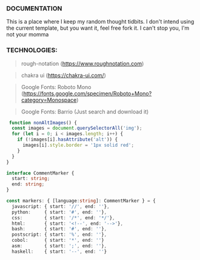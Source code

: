 ### DOCUMENTATION

This is a place where I keep my random thought tidbits.
I don't intend using the current template, but you want it, feel free fork it. I can't stop you, I'm not your momma 

### TECHNOLOGIES:
> rough-notation (https://www.roughnotation.com)

> chakra ui (https://chakra-ui.com/)

> Google Fonts: Roboto Mono (https://fonts.google.com/specimen/Roboto+Mono?category=Monospace)

> Google Fonts: Barrio (Just search and download it)

```ts
 function nonAltImages() {
  const images = document.querySelectorAll('img');
  for (let i = 0; i < images.length; i++) {
    if (!images[i].hasAttribute('alt')) {
      images[i].style.border = '1px solid red';
    }
  }
}
```

```ts
interface CommentMarker {
  start: string;
  end: string;
}

const markers: { [language:string]: CommentMarker } = {
  javascript: { start: '//', end: ''},
  python:     { start: '#', end: ''},
  css:        { start: '/*', end: '*/'},
  html:       { start: '<!--', end: '-->'},
  bash:       { start: '#', end: ''},
  postscript: { start: '%', end: ''},
  cobol:      { start: '*', end: ''}
  asm:        { start: ';', end: ''},
  haskell:    { start: '--', end: ''}
```
